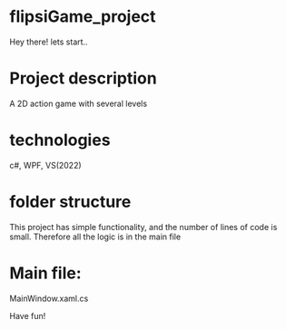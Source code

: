 # flipsiGame_project

Hey there! lets start.. 

# Project description 

A 2D action game with several levels

# technologies 
c#, WPF, VS(2022)

# folder structure

This project has simple functionality, and the number of lines of code is small. Therefore all the logic is in the main file

# Main file: 
MainWindow.xaml.cs

Have fun! 
